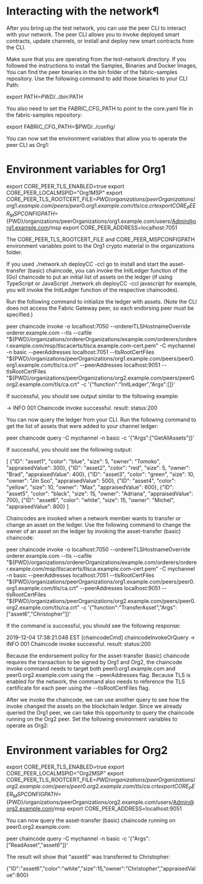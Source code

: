 
# Interacting with the network¶

After you bring up the test network, you can use the peer CLI to interact with your network. The peer CLI allows you to invoke deployed smart contracts, update channels, or install and deploy new smart contracts from the CLI.

Make sure that you are operating from the test-network directory. If you followed the instructions to install the Samples, Binaries and Docker Images, You can find the peer binaries in the bin folder of the fabric-samples repository. Use the following command to add those binaries to your CLI Path:

export PATH=${PWD}/../bin:$PATH

You also need to set the FABRIC_CFG_PATH to point to the core.yaml file in the fabric-samples repository:

export FABRIC_CFG_PATH=$PWD/../config/

You can now set the environment variables that allow you to operate the peer CLI as Org1:

# Environment variables for Org1

export CORE_PEER_TLS_ENABLED=true
export CORE_PEER_LOCALMSPID="Org1MSP"
export CORE_PEER_TLS_ROOTCERT_FILE=${PWD}/organizations/peerOrganizations/org1.example.com/peers/peer0.org1.example.com/tls/ca.crt
export CORE_PEER_MSPCONFIGPATH=${PWD}/organizations/peerOrganizations/org1.example.com/users/Admin@org1.example.com/msp
export CORE_PEER_ADDRESS=localhost:7051

The CORE_PEER_TLS_ROOTCERT_FILE and CORE_PEER_MSPCONFIGPATH environment variables point to the Org1 crypto material in the organizations folder.

If you used ./network.sh deployCC -ccl go to install and start the asset-transfer (basic) chaincode, you can invoke the InitLedger function of the (Go) chaincode to put an initial list of assets on the ledger (if using TypeScript or JavaScript ./network.sh deployCC -ccl javascript for example, you will invoke the InitLedger function of the respective chaincodes).

Run the following command to initialize the ledger with assets. (Note the CLI does not access the Fabric Gateway peer, so each endorsing peer must be specified.)

peer chaincode invoke -o localhost:7050 --ordererTLSHostnameOverride orderer.example.com --tls --cafile "${PWD}/organizations/ordererOrganizations/example.com/orderers/orderer.example.com/msp/tlscacerts/tlsca.example.com-cert.pem" -C mychannel -n basic --peerAddresses localhost:7051 --tlsRootCertFiles "${PWD}/organizations/peerOrganizations/org1.example.com/peers/peer0.org1.example.com/tls/ca.crt" --peerAddresses localhost:9051 --tlsRootCertFiles "${PWD}/organizations/peerOrganizations/org2.example.com/peers/peer0.org2.example.com/tls/ca.crt" -c '{"function":"InitLedger","Args":[]}'

If successful, you should see output similar to the following example:

-> INFO 001 Chaincode invoke successful. result: status:200

You can now query the ledger from your CLI. Run the following command to get the list of assets that were added to your channel ledger:

peer chaincode query -C mychannel -n basic -c '{"Args":["GetAllAssets"]}'

If successful, you should see the following output:

[
  {"ID": "asset1", "color": "blue", "size": 5, "owner": "Tomoko", "appraisedValue": 300},
  {"ID": "asset2", "color": "red", "size": 5, "owner": "Brad", "appraisedValue": 400},
  {"ID": "asset3", "color": "green", "size": 10, "owner": "Jin Soo", "appraisedValue": 500},
  {"ID": "asset4", "color": "yellow", "size": 10, "owner": "Max", "appraisedValue": 600},
  {"ID": "asset5", "color": "black", "size": 15, "owner": "Adriana", "appraisedValue": 700},
  {"ID": "asset6", "color": "white", "size": 15, "owner": "Michel", "appraisedValue": 800}
]

Chaincodes are invoked when a network member wants to transfer or change an asset on the ledger. Use the following command to change the owner of an asset on the ledger by invoking the asset-transfer (basic) chaincode:

peer chaincode invoke -o localhost:7050 --ordererTLSHostnameOverride orderer.example.com --tls --cafile "${PWD}/organizations/ordererOrganizations/example.com/orderers/orderer.example.com/msp/tlscacerts/tlsca.example.com-cert.pem" -C mychannel -n basic --peerAddresses localhost:7051 --tlsRootCertFiles "${PWD}/organizations/peerOrganizations/org1.example.com/peers/peer0.org1.example.com/tls/ca.crt" --peerAddresses localhost:9051 --tlsRootCertFiles "${PWD}/organizations/peerOrganizations/org2.example.com/peers/peer0.org2.example.com/tls/ca.crt" -c '{"function":"TransferAsset","Args":["asset6","Christopher"]}'

If the command is successful, you should see the following response:

2019-12-04 17:38:21.048 EST [chaincodeCmd] chaincodeInvokeOrQuery -> INFO 001 Chaincode invoke successful. result: status:200

Because the endorsement policy for the asset-transfer (basic) chaincode requires the transaction to be signed by Org1 and Org2, the chaincode invoke command needs to target both peer0.org1.example.com and peer0.org2.example.com using the --peerAddresses flag. Because TLS is enabled for the network, the command also needs to reference the TLS certificate for each peer using the --tlsRootCertFiles flag.

After we invoke the chaincode, we can use another query to see how the invoke changed the assets on the blockchain ledger. Since we already queried the Org1 peer, we can take this opportunity to query the chaincode running on the Org2 peer. Set the following environment variables to operate as Org2:

# Environment variables for Org2

export CORE_PEER_TLS_ENABLED=true
export CORE_PEER_LOCALMSPID="Org2MSP"
export CORE_PEER_TLS_ROOTCERT_FILE=${PWD}/organizations/peerOrganizations/org2.example.com/peers/peer0.org2.example.com/tls/ca.crt
export CORE_PEER_MSPCONFIGPATH=${PWD}/organizations/peerOrganizations/org2.example.com/users/Admin@org2.example.com/msp
export CORE_PEER_ADDRESS=localhost:9051

You can now query the asset-transfer (basic) chaincode running on peer0.org2.example.com:

peer chaincode query -C mychannel -n basic -c '{"Args":["ReadAsset","asset6"]}'

The result will show that "asset6" was transferred to Christopher:

{"ID":"asset6","color":"white","size":15,"owner":"Christopher","appraisedValue":800}

